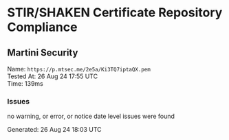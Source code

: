 # STIR/SHAKEN Certificate Repository Compliance

## Martini Security

Name: `https://p.mtsec.me/2e5a/Ki3TQ7iptaQX.pem`\
Tested At: 26 Aug 24 17:55 UTC\
Time: 139ms

### Issues

no warning, or error, or notice date level issues were found

Generated: 26 Aug 24 18:03 UTC